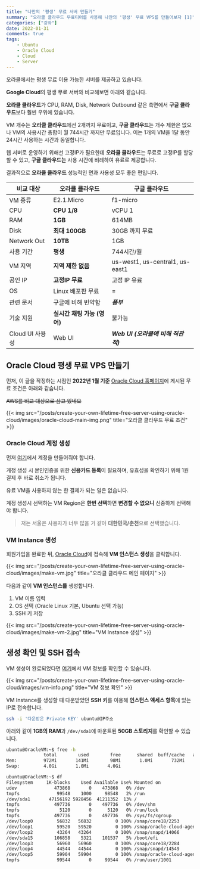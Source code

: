 ```yaml
---
title: "나만의 '평생' 무료 서버 만들기"
summary: "오라클 클라우드 무료티어를 사용해 나만의 '평생' 무료 VPS를 만들어보자 [1]"
categories: ["강좌"]
date: 2022-01-31
comments: true
tags:
    - Ubuntu
    - Oracle Cloud
    - Cloud
    - Server
---
```


오라클에서는 평생 무료 이용 가능한 서버를 제공하고 있습니다.

**Google Cloud**의 평생 무료 서버와 비교해보면 아래와 같습니다.

**오라클 클라우드**가 CPU, RAM, Disk, Network Outbound 같은 측면에서 **구글 클라우드**보다 훨씬 우위에 있습니다.

VM 개수는 **오라클 클라우드**에선 2개까지 무료이고, **구글 클라우드**는 개수 제한은 없으나 VM의 사용시간 총합이 월 744시간 까지만 무료입니다. 이는 1개의 VM을 1달 동안 24시간 사용하는 시간과 동일합니다.

웹 서버로 운영하기 위해선 고정IP가 필요한데 **오라클 클라우드**는 무료로 고정IP를 할당할 수 있고, **구글 클라우드는** 사용 시간에 비례하여 유료로 제공합니다.

결과적으로 **오라클 클라우드** 성능적인 면과 사용성 모두 좋은 편입니다.

| 비교 대상       | 오라클 클라우드             | 구글 클라우드                       |
| --------------- | --------------------------- | ----------------------------------- |
| VM 종류         | E2.1.Micro                  | f1-micro                            |
| CPU             | **CPU 1/8**                 | vCPU 1                              |
| RAM             | **1GB**                     | 614MB                               |
| Disk            | **최대 100GB**              | 30GB 까지 무료                      |
| Network Out     | **10TB**                    | 1GB                                 |
| 사용 기간       | **평생**                    | 744시간/월                          |
| VM 지역         | **지역 제한 없음**          | us-west1, us-central1, us-east1     |
| 공인 IP         | **고정IP 무료**             | 고정 IP 유료                        |
| OS              | Linux 배포판 무료           | =                                   |
| 관련 문서       | 구글에 비해 빈약함          | **_풍부_**                          |
| 기술 지원       | **실시간 채팅 가능 (영어)** | 불가능                              |
| Cloud UI 사용성 | Web UI                      | **_Web UI (오라클에 비해 직관적)_** |

## Oracle Cloud 평생 무료 VPS 만들기

먼저, 이 글을 작정하는 시점인 **2022년 1월 기준** [Oracle Cloud 홈페이지](https://www.oracle.com/kr/cloud/free/)에 게시된 무료 조건은 아래와 같습니다.

~~AWS를 비교 대상으로 삼고 있네요~~

{{< img src="/posts/create-your-own-lifetime-free-server-using-oracle-cloud/images/oracle-cloud-main-img.png" title="오라클 클라우드 무료 조건" >}}

### Oracle Cloud 계정 생성

먼저 [여기](https://signup.cloud.oracle.com/)에서 계정을 만들어줘야 합니다.

게정 생성 시 본인인증을 위한 **신용카드 등록**이 필요하며, 유효성을 확인하기 위해 1원 결제 후 바로 취소가 됩니다.

유료 VM을 사용하지 않는 한 결제가 되는 일은 없습니다.

계정 생성시 선택하는 VM Region은 **한번 선택**하면 **변경할 수 없으니** 신중하게 선택해야 합니다.

> 저는 서울은 사용자가 너무 많을 거 같아 **대한민국/춘천**으로 선택했습니다.

### VM Instance 생성

회원가입을 완료한 뒤, [Oracle Cloud](https://cloud.oracle.com/)에 접속해 **VM 인스턴스 생성**을 클릭합니다.

{{< img src="/posts/create-your-own-lifetime-free-server-using-oracle-cloud/images/make-vm.jpg" title="오라클 클라우드 메인 페이지" >}}

다음과 같이 **VM 인스턴스를** 생성합니다.

1. VM 이름 입력
2. OS 선택 (Oracle Linux 기본, Ubuntu 선택 가능)
3. SSH 키 저장

{{< img src="/posts/create-your-own-lifetime-free-server-using-oracle-cloud/images/make-vm-2.jpg" title="VM Instance 생성" >}}

## 생성 확인 및 SSH 접속

VM 생성이 완료되었다면 [여기](https://cloud.oracle.com/compute/instances)에서 VM 정보를 확인할 수 있습니다.

{{< img src="/posts/create-your-own-lifetime-free-server-using-oracle-cloud/images/vm-info.png" title="VM 정보 확인" >}}

VM Instance를 생성할 때 다운받았던 **SSH 키**를 이용해 **인스턴스 엑세스 항목**에 있는 IP로 접속합니다.

```sh
ssh -i '다운받은 Private KEY' ubuntu@IP주소
```

아래와 같이 **1GB의 RAM**과 `/dev/sda1`에 마운트된 **50GB 스토리지**를 확인할 수 있습니다.

```sh
ubuntu@OracleVM:~$ free -h
              total        used        free      shared  buff/cache   available
Mem:          972Mi       141Mi        98Mi       1.0Mi       732Mi       698Mi
Swap:         4.0Gi       1.0Mi       4.0Gi

ubuntu@OracleVM:~$ df
Filesystem     1K-blocks    Used Available Use% Mounted on
udev              473868       0    473868   0% /dev
tmpfs              99548    1000     98548   2% /run
/dev/sda1       47156192 5928456  41211352  13% /
tmpfs             497736       0    497736   0% /dev/shm
tmpfs               5120       0      5120   0% /run/lock
tmpfs             497736       0    497736   0% /sys/fs/cgroup
/dev/loop0         56832   56832         0 100% /snap/core18/2253
/dev/loop1         59520   59520         0 100% /snap/oracle-cloud-agent/26
/dev/loop2         43264   43264         0 100% /snap/snapd/14066
/dev/sda15        106858    5321    101537   5% /boot/efi
/dev/loop3         56960   56960         0 100% /snap/core18/2284
/dev/loop4         44544   44544         0 100% /snap/snapd/14549
/dev/loop5         59904   59904         0 100% /snap/oracle-cloud-agent/30
tmpfs              99544       0     99544   0% /run/user/1001
```
